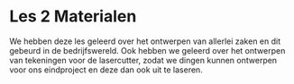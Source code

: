 # Les 2 Materialen

We hebben deze les geleerd over het ontwerpen van allerlei zaken en dit gebeurd in de bedrijfswereld. Ook hebben we geleerd over het ontwerpen van tekeningen voor de lasercutter, zodat we dingen kunnen ontwerpen voor ons eindproject en deze dan ook uit te laseren.

